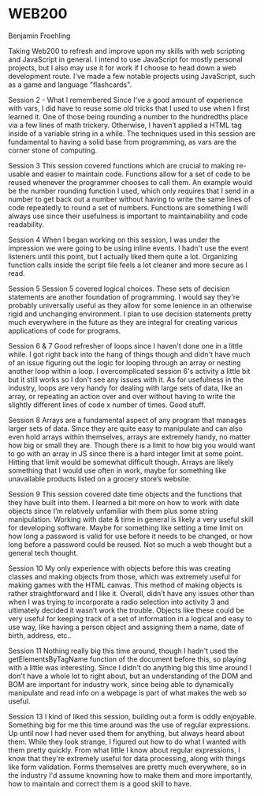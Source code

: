 # WEB200
Benjamin Froehling

Taking Web200 to refresh and improve upon my skills with web scripting and JavaScript in general. I intend to use JavaScript for mostly personal projects, but I also may use it for work if I choose to head down a web development route. I've made a few notable projects using JavaScript, such as a game and language "flashcards".

Session 2 - What I remembered
Since I've a good amount of experience with vars, I did have to reuse some old tricks that I used to use when I first learned it. One of those being rounding a number to the hundredths place via a few lines of math trickery. Otherwise, I haven’t applied a HTML tag inside of a variable string in a while. The techniques used in this session are fundamental to having a solid base from programming, as vars are the corner stone of computing.

Session 3
This session covered functions which are crucial to making re-usable and easier to maintain code. Functions allow for a set of code to be reused whenever the programmer chooses to call them. An example would be the number rounding function I used, which only requires that I send in a number to get back out a number without having to write the same lines of code repeatedly to round a set of numbers. Functions are something I will always use since their usefulness is important to maintainability and code readability.

Session 4
When I began working on this session, I was under the impression we were going to be using inline events. I hadn't use the event listeners until this point, but I actually liked them quite a lot. Organizing function calls inside the script file feels a lot cleaner and more secure as I read.

Session 5
Session 5 covered logical choices. These sets of decision statements are another foundation of programming. I would say they're probably universally useful as they allow for some lenience in an otherwise rigid and unchanging environment. I plan to use decision statements pretty much everywhere in the future as they are integral for creating various applications of code for programs.

Session 6 & 7
Good refresher of loops since I haven't done one in a little while. I got right back into the hang of things though and didn't have much of an issue figuring out the logic for looping through an array or nesting another loop within a loop. I overcomplicated session 6's activity a little bit but it still works so I don't see any issues with it. As for usefulness in the industry, loops are very handy for dealing with large sets of data, like an array, or repeating an action over and over without having to write the slightly different lines of code x number of times. Good stuff.

Session 8
Arrays are a fundamental aspect of any program that manages larger sets of data. Since they are quite easy to manipulate and can also even hold arrays within themselves, arrays are extremely handy, no matter how big or small they are. Though there is a limit to how big you would want to go with an array in JS since there is a hard integer limit at some point. Hitting that limit would be somewhat difficult though. Arrays are likely something that I would use often in work, maybe for something like unavailable products listed on a grocery store’s website.

Session 9
This session covered date time objects and the functions that they have built into them. I learned a bit more on how to work with date objects since I’m relatively unfamiliar with them plus some string manipulation. Working with date & time in general is likely a very useful skill for developing software. Maybe for something like setting a time limit on how long a password is valid for use before it needs to be changed, or how long before a password could be reused. Not so much a web thought but a general tech thought.

Session 10
My only experience with objects before this was creating classes and making objects from those, which was extremely useful for making games with the HTML canvas. This method of making objects is rather straightforward and I like it. Overall, didn’t have any issues other than when I was trying to incorporate a radio selection into activity 3 and ultimately decided it wasn’t work the trouble. Objects like these could be very useful for keeping track of a set of information in a logical and easy to use way, like having a person object and assigning them a name, date of birth, address, etc..

Session 11
Nothing really big this time around, though I hadn't used the getElementsByTagName function of the document before this, so playing with a little was interesting. Since I didn't do anything big this time around I don't have a whole lot to right about, but an understanding of the DOM and BOM are important for industry work, since being able to dynamically manipulate and read info on a webpage is part of what makes the web so useful.

Session 13
I kind of liked this session, building out a form is oddly enjoyable. Something big for me this time around was the use of regular expressions. Up until now I had never used them for anything, but always heard about them. While they look strange, I figured out how to do what I wanted with them pretty quickly. From what little I know about regular expressions, I know that they're extremely useful for data processing, along with things like form validation. Forms themselves are pretty much everywhere, so in the industry I'd assume knowning how to make them and more importantly, how to maintain and correct them is a good skill to have.